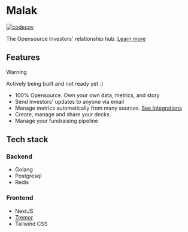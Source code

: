 # Malak

[![codecov](https://codecov.io/gh/ayinke-llc/malak/graph/badge.svg?token=J1AVNTOCVY)](https://codecov.io/gh/ayinke-llc/malak)

The Opensource Investors' relationship hub. [Learn more](https://malak.vc)

## Features

> [!WARNING]
> Actively being built and not ready yet :)

- 100% Opensource. Own your own data, metrics, and story
- Send investors' updates to anyone via email
- Manage metrics automatically from many sources. [See Integrations](https://malak.vc/integrations)
- Create, manage and share your decks.
- Manage your fundraising pipeline

## Tech stack

### Backend

- Golang
- Postgresql
- Redis

### Frontend

- NextJS
- [Tremor](https://tremor.so)
- Tailwind CSS
